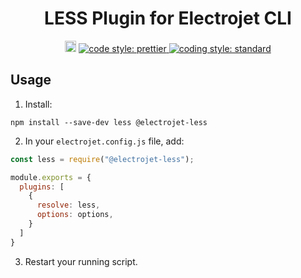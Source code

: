 <div align="center">
  <h1>LESS Plugin for Electrojet CLI</h1>
  <a href="https://badge.fury.io/js/%40electrojet%2Fsass"><img src="https://badge.fury.io/js/%40electrojet%2Fsass.svg" alt="npm version" height="18"></a>
  <a href="#badge">
    <img alt="code style: prettier" src="https://img.shields.io/badge/code_style-prettier-ff69b4.svg?style=flat-square">
  </a>
  <a href="https://standardjs.com">
    <img alt="coding style: standard" src="https://img.shields.io/badge/code_style-standard-brightgreen.svg">
  </a>
</div>

## Usage

1. Install:

```
npm install --save-dev less @electrojet-less
```

2. In your `electrojet.config.js` file, add:

```js
const less = require("@electrojet-less");

module.exports = {
  plugins: [
    {
      resolve: less,
      options: options,
    }
  ]
}
```

3. Restart your running script.


